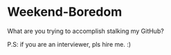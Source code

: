 # Weekend-Boredom
What are you trying to accomplish stalking my GitHub?

P.S: if you are an interviewer, pls hire me. :)
